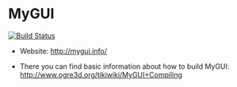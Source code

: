 # MyGUI

[![Build Status](https://travis-ci.org/MyGUI/mygui.svg?branch=master)](https://travis-ci.org/MyGUI/mygui)

* Website: http://mygui.info/

* There you can find basic information about how to build MyGUI:
	http://www.ogre3d.org/tikiwiki/MyGUI+Compiling
